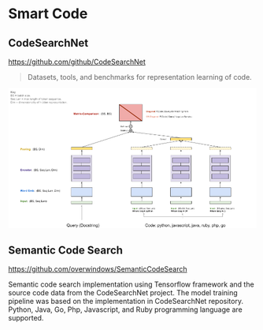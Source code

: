 # Smart Code 

## CodeSearchNet


https://github.com/github/CodeSearchNet

>  Datasets, tools, and benchmarks for representation learning of code.

![Model Architecture](model-architecture.png)

## Semantic Code Search

https://github.com/overwindows/SemanticCodeSearch

Semantic code search implementation using Tensorflow framework and the source code data from the CodeSearchNet project.
The model training pipeline was based on the implementation in CodeSearchNet repository. 
Python, Java, Go, Php, Javascript, and Ruby programming language are supported.


